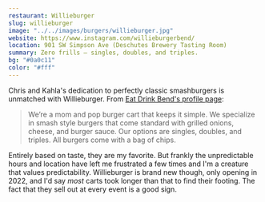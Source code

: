```yaml
---
restaurant: Willieburger
slug: willieburger
image: "../../images/burgers/willieburger.jpg"
website: https://www.instagram.com/willieburgerbend/
location: 901 SW Simpson Ave (Deschutes Brewery Tasting Room)
summary: Zero frills — singles, doubles, and triples.
bg: "#0a0c11"
color: "#fff"
---
```


Chris and Kahla's dedication to perfectly classic smashburgers is unmatched with Willieburger. From [Eat Drink Bend's profile page](https://eatdrinkbend.com/restaurants/willieburger/):

> We’re a mom and pop burger cart that keeps it simple. We specialize in smash style burgers that come standard with grilled onions, cheese, and burger sauce. Our options are singles, doubles, and triples. All burgers come with a bag of chips.

Entirely based on taste, they are my favorite. But frankly the unpredictable hours and location have left me frustrated a few times and I'm a creature that values predictability. Willieburger is brand new though, only opening in 2022, and I'd say _most_ carts took longer than that to find their footing. The fact that they sell out at every event is a good sign.
